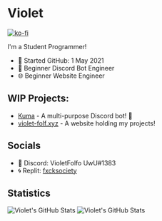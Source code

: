 # Violet
[![ko-fi](https://ko-fi.com/img/githubbutton_sm.svg)](https://ko-fi.com/K3K466MZO)
<br>

I'm a Student Programmer!

- 📆 Started GitHub: 1 May 2021
- 👾 Beginner Discord Bot Engineer
- 🌐 Beginner Website Engineer

## WIP Projects:
- [Kuma](https://www.github.com/violetfolf/kuma) - A multi-purpose Discord bot! 👾
- [violet-folf.xyz](https://violet-folf.xyz/) - A website holding my projects!

## Socials
- 👾 Discord: VioletFolfo UwU#1383
- 🌀 Replit: [fxcksociety](https://www.replit.com/@fxcksociety)

## Statistics
<img alt="Violet's GitHub Stats" src="https://github-readme-stats.vercel.app/api/top-langs?username=violetfolf&layout=compact&theme=dracula">
<img alt="Violet's GitHub Stats" src="https://github-readme-stats.vercel.app/api?username=violetfolf&show_icons=true&theme=tokyonight">
